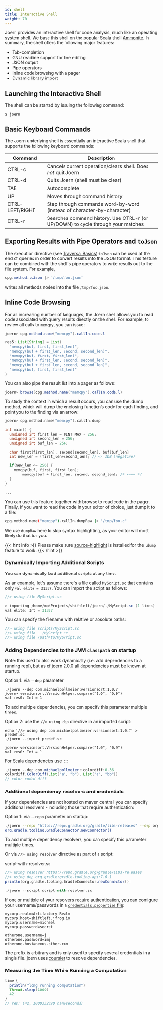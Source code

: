 ```yaml
---
id: shell
title: Interactive Shell
weight: 70
---
```


Joern provides an interactive shell for code analysis, much like an
operating system shell. We base this shell on the popular Scala shell
[Ammonite](https://ammonite.io/#Features). In summary, the shell offers
the following major features:

* Tab-completion
* GNU readline support for line editing
* JSON output
* Pipe operators
* Inline code browsing with a pager
* Dynamic library import


## Launching the Interactive Shell

The shell can be started by issuing the following command:

```shell
$ joern
```

## Basic Keyboard Commands

The Joern underlying shell is essentially an interactive Scala shell that supports the following keyboard commands:

| **Command** | **Description** |
| - | - |
| CTRL-c | Cancels current operation/clears shell. Does *not* quit Joern |
| CTRL-d | Quits Joern (shell must be clear) |
| TAB | Autocomplete |
| UP | Moves through command history |
| CTRL-LEFT/RIGHT | Step through commands word-by-word (instead of character-by-character) |
| CTRL-r | Searches command history. Use CTRL-r (or UP/DOWN) to cycle through your matches |

## Exporting Results with Pipe Operators and `toJson`

The execution directive (see [Traversal
Basics](/traversal-basics)) `toJson` can be used at the end of
queries in order to convert results into the JSON format. This feature can
be combined with the shell's pipe operators to write results out to
the file system. For example,

```java
cpg.method.toJson |> "/tmp/foo.json"
```

writes all methods nodes into the file `/tmp/foo.json`.


## Inline Code Browsing

For an increasing number of languages, the Joern shell allows you to
read code associated with query results directly on the shell. For
example, to review all calls to `memcpy`, you can issue:

```java
joern> cpg.method.name("memcpy").callIn.code.l

res5: List[String] = List(
  "memcpy(buf, first, first_len)",
  "memcpy(buf + first_len, second, second_len)",
  "memcpy(buf, first, first_len)",
  "memcpy(buf + first_len, second, second_len)",
  "memcpy(buf + first_len, second, second_len)",
  "memcpy(buf, first, first_len)"
)
```

You can also pipe the result list into a pager as follows:

```java
joern> browse(cpg.method.name("memcpy").callIn.code.l)
```


To study the context in which a result occurs, you can use the .dump
method, which will dump the enclosing function’s code for each
finding, and point you to the finding via an arrow:

```c
joern> cpg.method.name("memcpy").callIn.dump

int main() {
  unsigned int first_len = UINT_MAX - 256;
  unsigned int second_len = 256;
  unsigned int buf_len = 256;

  char first[first_len], second[second_len], buf[buf_len];
  int new_len = (first_len+second_len); // <- IDB (negative)

  if(new_len <= 256) {
	memcpy(buf, first, first_len);
        memcpy(buf + first_len, second, second_len); /* <=== */
  }
}

...
```
You can use this feature together with browse to read code in the
pager. Finally, if you want to read the code in your editor of choice,
just dump it to a file:

```bash
cpg.method.name("memcpy").callIn.dumpRaw |> "/tmp/foo.c"
```

We use `dumpRaw` here to skip syntax highlighting, as your editor will
most likely do that for you.

{{< hint info >}}
Please make sure
[source-highlight](https://www.gnu.org/software/src-highlite/) is
installed for the `.dump` feature to work.
{{< /hint >}}

### Dynamically Importing Additional Scripts

You can dynamically load additional scripts at any time.

As an example, let's assume there's a file called `MyScript.sc` that contains only `val elite = 31337`. You can import the script as follows:

```java
//> using file MyScript.sc

> importing /home/mp/Projects/shiftleft/joern/./MyScript.sc (1 lines)
val elite: Int = 31337
```

You can specify the filename with relative or absolute paths:
```java
//> using file scripts/MyScript.sc
//> using file ../MyScript.sc
//> using file /path/to/MyScript.sc
```

### Adding Dependencies to the JVM `classpath` on startup
Note: this used to also work dynamically (i.e. add dependencies to a running repl), but as of joern 2.0.0 all dependencies must be known at startup. 

Option 1: via `--dep` parameter
```
./joern --dep com.michaelpollmeier:versionsort:1.0.7
joern> versionsort.VersionHelper.compare("1.0", "0.9")
val res0: Int = 1
```
To add multiple dependencies, you can specify this parameter multiple times.

Option 2: use the `//> using dep` directive in an imported script:
```
echo '//> using dep com.michaelpollmeier:versionsort:1.0.7' > predef.sc
./joern --import predef.sc

joern> versionsort.VersionHelper.compare("1.0", "0.9")
val res0: Int = 1
```

For Scala dependencies use `::`:
```java
./joern --dep com.michaelpollmeier::colordiff:0.36
colordiff.ColorDiff(List("a", "b"), List("a", "bb"))
// color coded diff
```

### Additional dependency resolvers and credentials
If your dependencies are not hosted on maven central, you can specify additional resolvers - including those that require authentication:

Option 1: via `--repo` parameter on startup:
```bash
./joern --repo "https://repo.gradle.org/gradle/libs-releases" --dep org.gradle:gradle-tooling-api:7.6.1
org.gradle.tooling.GradleConnector.newConnector()
```
To add multiple dependency resolvers, you can specify this parameter multiple times.

Or via `//> using resolver` directive as part of a script:

script-with-resolver.sc
```scala
//> using resolver https://repo.gradle.org/gradle/libs-releases
//> using dep org.gradle:gradle-tooling-api:7.6.1
println(org.gradle.tooling.GradleConnector.newConnector())
```
```scala
./joern --script script-with-resolver.sc
```

If one or multiple of your resolvers require authentication, you can configure your username/passwords in a [`credentials.properties` file](https://get-coursier.io/docs/other-credentials#property-file):
```
mycorp.realm=Artifactory Realm
mycorp.host=shiftleft.jfrog.io
mycorp.username=michael
mycorp.password=secret

otherone.username=j
otherone.password=imj
otherone.host=nexus.other.com
```
The prefix is arbitrary and is only used to specify several credentials in a single file. joern uses [coursier](https://get-coursier.io) to resolve dependencies. 


### Measuring the Time While Running a Computation

```java
time { 
  println("long running computation")
  Thread.sleep(1000)
  42
}
// res: (42, 1000332390 nanoseconds)
```

